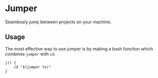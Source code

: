 # Jumper

Seamlessly jump between projects on your machine.

## Usage

The most effective way to use jumper is by making a bash function which combines
`jumper` with `cd`.

```shell
j() {
    cd "$(jumper to)"
}
```
